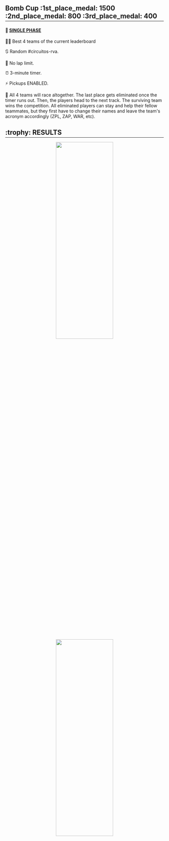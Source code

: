 <h2 style="margin-bottom: -0.7rem;"><b>Bomb Cup</b> :1st_place_medal: 1500 :2nd_place_medal: 800 :3rd_place_medal: 400</h2>
<hr class="hr-light"/>

#### :construction: <u><b>SINGLE PHASE</b></u>

:man_pilot: Best 4 teams of the current leaderboard

:arrows_clockwise: Random #circuitos-rva.

:checkered_flag: No lap limit.

:alarm_clock: 3-minute timer.

:zap: Pickups ENABLED.

:game_die: All 4 teams will race altogether. The last place gets eliminated 
once the timer runs out. Then, the players head to the next track. The surviving 
team wins the competition. All eliminated players can stay and help their fellow
teammates, but they first have to change their names and leave the team's acronym accordingly (ZPL, ZAP, WAR, etc).

<h2 style="margin-bottom: -0.7rem;">:trophy: <b>RESULTS</b></h2>
<hr class="hr-light"/>

<div align="center">
    <img src="{{ site.url }}/assets/img/2020-2021/classes/advanced/teams-tm-leaderboard.png" style="height: 40%; width: 60%;" alt=""/>
    <br/><br/>
    <img src="{{ site.url }}/assets/img/2020-2021/classes/advanced/teams-tm-final-podium.png" style="height: 40%; width: 60%;" alt=""/>
    <br/><br/>
</div>
